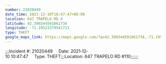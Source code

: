 ```yaml
---
number: 21020449
date_time: 2021-12-10T10:47:47+00:00
location: 647 TRAPELO RD #
latitude: 42.390344591061734
longitude: -71.19523379541711
type: THEFT
google_maps_link: https://maps.google.com/?q=42.390344591061734,-71.19523379541711
---
```


;;;Incident #: 21020449     Date: 2021‐12‐10 10:47:47     Type: THEFT;;;Location: 647 TRAPELO RD #110;;;;;;
